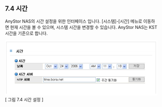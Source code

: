 
## 7.4 시간

AnyStor NAS의 시간 설정을 위한 인터페이스 입니다. [시스템]-[시간] 메뉴로 이동하면 현재 시간을
볼 수 있으며, 시스템 시간을 변경할 수 있습니다. AnyStor NAS는 KST시간을 기준으로 합니다.

![systemtime.png](./images/systemtime.png)<br>
[ 그림 7.4 시간 설정 ]
